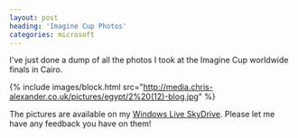 ```yaml
---
layout: post
heading: 'Imagine Cup Photos'
categories: microsoft
---
```


I've just done a dump of all the photos I took at the Imagine Cup worldwide finals in Cairo.

{% include images/block.html src="http://media.chris-alexander.co.uk/pictures/egypt/2%20(12)-blog.jpg" %}

The pictures are available on my [Windows Live SkyDrive](http://cid-c16ba2a0210af2a8.skydrive.live.com/browse.aspx/Imagine%20Cup%20Pics?authkey=G2xvpWtR5zg%24). Please let me have any feedback you have on them!
